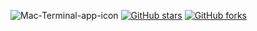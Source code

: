 ![Mac-Terminal-app-icon](https://www.google.com/url?sa=i&url=https%3A%2F%2Fwww.almondsolutions.com%2Fblog%2Fwhat-are-the-modern-uses-of-morse-code&psig=AOvVaw04n5XZyZxQISr1EOgGZTNH&ust=1726329516730000&source=images&cd=vfe&opi=89978449&ved=0CBMQjRxqFwoTCMCsqt-kwIgDFQAAAAAdAAAAABAJ)
[![GitHub stars](https://img.shields.io/github/stars/iampawan/FlutterExampleApps.svg?style=social&label=Star)](https://github.com/amirziyacode)
[![GitHub forks](https://img.shields.io/github/forks/iampawan/FlutterExampleApps.svg?style=social&label=Fork)](https://github.com/amirziyacode?tab=repositories)
